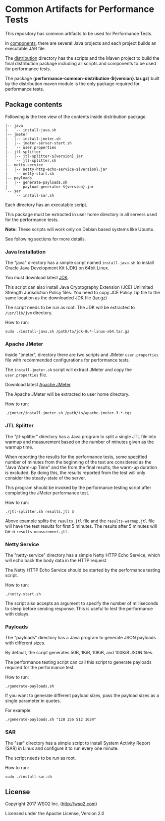 # Common Artifacts for Performance Tests

This repository has common artifacts to be used for Performance Tests.

In [components](components), there are several Java projects and each project builds an executable JAR file.

The [distribution](distribution) directory has the scripts and the Maven project to build the final distribution package
 including all scripts and components to be used for performance tests.

The package (**performance-common-distribution-${version}.tar.gz**) built by the distribution maven module is the
 only package required for performance tests.

## Package contents

Following is the tree view of the contents inside distribution package.

```
|-- java
|   `-- install-java.sh
|-- jmeter
|   |-- install-jmeter.sh
|   |-- jmeter-server-start.sh
|   `-- user.properties
|-- jtl-splitter
|   |-- jtl-splitter-${version}.jar
|   `-- jtl-splitter.sh
|-- netty-service
|   |-- netty-http-echo-service-${version}.jar
|   `-- netty-start.sh
|-- payloads
|   |-- generate-payloads.sh
|   `-- payload-generator-${version}.jar
`-- sar
    `-- install-sar.sh
```

Each directory has an executable script.

This package must be extracted in user home directory in all servers used for the performance tests.

**Note:** These scripts will work only on Debian based systems like Ubuntu.

See following sections for more details.

### Java Installation

The "java" directory has a simple script named `install-java.sh` to install Oracle Java Development Kit (JDK) on
 64bit Linux.

You must download latest [JDK](http://www.oracle.com/technetwork/java/javase/downloads/index.html).

This script can also install Java Cryptography Extension (JCE) Unlimited Strength Jurisdiction Policy files. You need to
 copy JCE Policy zip file to the same location as the downloaded JDK file (tar.gz)

The script needs to be run as root. The JDK will be extracted to `/usr/lib/jvm` directory.

How to run:

`sudo ./install-java.sh /path/to/jdk-8u*-linux-x64.tar.gz`

### Apache JMeter

Inside "jmeter", directory there are two scripts and JMeter `user.properties` file with recommended configurations for 
 performance tests.

The `install-jmeter.sh` script will extract JMeter and copy the `user.properties` file.

Download latest [Apache JMeter](http://jmeter.apache.org/download_jmeter.cgi).

The Apache JMeter will be extracted to user home directory.

How to run:

`./jmeter/install-jmeter.sh /path/to/apache-jmeter-3.*.tgz`

### JTL Splitter

The "jtl-splitter" directory has a Java program to split a single JTL file into warmup and measurement based on the 
 number of minutes given as the warmup time.

When reporting the results for the performance tests, some specified number of minutes from the beginning of the test 
 are considered as the "Java Warm-up Time" and the from the final results, the warm-up duration is excluded. 
 By doing this, the results reported from the test will only consider the steady-state of the server.

This program should be invoked by the performance testing script after completing the JMeter performance test.

How to run:

`./jtl-splitter.sh results.jtl 5`

Above example splits the `results.jtl` file and the `results-warmup.jtl` file will have the test results for first 5
 minutes. The results after 5 minutes will be in `results-measurement.jtl`.

### Netty Service

The "netty-service" directory has a simple Netty HTTP Echo Service, which will echo back the body data in the HTTP 
 request.

The Netty HTTP Echo Service should be started by the performance testing script.

How to run:

`./netty-start.sh`

The script also accepts an argument to specify the number of milliseconds to sleep before sending response. This is
 useful to test the performance with delays.

### Payloads

The "payloads" directory has a Java program to generate JSON payloads with different sizes.

By default, the script generates 50B, 1KiB, 10KiB, and 100KiB JSON files.

The performance testing script can call this script to generate payloads required for the performance test.

How to run:

`./generate-payloads.sh`

If you want to generate different payload sizes, pass the payload sizes as a single parameter in quotes.

For example:

`./generate-payloads.sh "128 256 512 1024"`

### SAR

The "sar" directory has a simple script to install System Activity Report (SAR) in Linux and configure it to run every
 one minute.

The script needs to be run as root.

How to run:

`sudo ./install-sar.sh`

## License

Copyright 2017 WSO2 Inc. (http://wso2.com)

Licensed under the Apache License, Version 2.0
